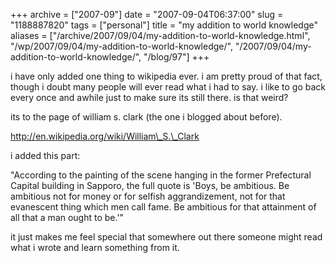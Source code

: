 +++
archive = ["2007-09"]
date = "2007-09-04T06:37:00"
slug = "1188887820"
tags = ["personal"]
title = "my addition to world knowledge"
aliases = ["/archive/2007/09/04/my-addition-to-world-knowledge.html", "/wp/2007/09/04/my-addition-to-world-knowledge/", "/2007/09/04/my-addition-to-world-knowledge/", "/blog/97"]
+++

i have only added one thing to wikipedia ever. i am pretty proud of that
fact, though i doubt many people will ever read what i had to say. i like
to go back every once and awhile just to make sure its still there. is
that weird?

its to the page of william s. clark (the one i blogged about before).

http://en.wikipedia.org/wiki/William\_S.\_Clark

i added this part:

"According to the painting of the scene hanging in the former Prefectural
Capital building in Sapporo, the full quote is 'Boys, be ambitious. Be
ambitious not for money or for selfish aggrandizement, not for that
evanescent thing which men call fame. Be ambitious for that attainment of
all that a man ought to be.'"

it just makes me feel special that somewhere out there someone might read
what i wrote and learn something from it.

